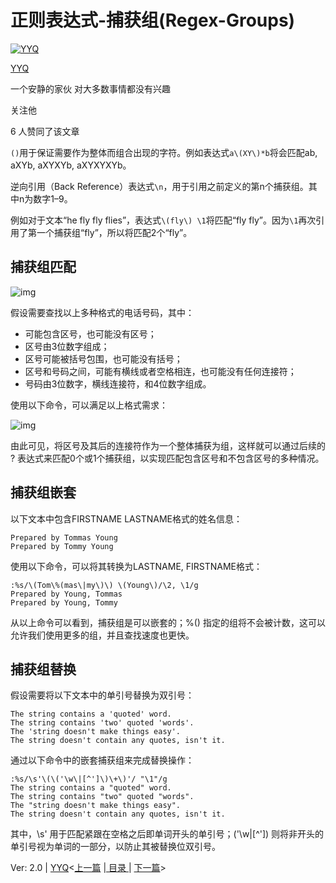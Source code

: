 # 正则表达式-捕获组(Regex-Groups)

[![YYQ](https://pica.zhimg.com/v2-c4432de041354a82800b86e53483c9c7_xs.jpg?source=172ae18b)](https://www.zhihu.com/people/anthony.yuan)

[YYQ](https://www.zhihu.com/people/anthony.yuan)

一个安静的家伙 对大多数事情都没有兴趣

关注他

6 人赞同了该文章

`()`用于保证需要作为整体而组合出现的字符。例如表达式`a\(XY\)*b`将会匹配ab, aXYb, aXYXYb, aXYXYXYb。

逆向引用（Back Reference）表达式`\n`，用于引用之前定义的第n个捕获组。其中n为数字1–9。

例如对于文本“he fly fly flies”，表达式`\(fly\) \1`将匹配“fly fly”。因为`\1`再次引用了第一个捕获组“fly”，所以将匹配2个“fly”。

## 捕获组匹配

![img](https://pic2.zhimg.com/80/v2-ac093c29ff9cec91690036f0bdfe1a71_720w.jpg)

假设需要查找以上多种格式的电话号码，其中：

- 可能包含区号，也可能没有区号；
- 区号由3位数字组成；
- 区号可能被括号包围，也可能没有括号；
- 区号和号码之间，可能有横线或者空格相连，也可能没有任何连接符；
- 号码由3位数字，横线连接符，和4位数字组成。

使用以下命令，可以满足以上格式需求：

![img](https://pic4.zhimg.com/80/v2-2a229df815be2abf67960287676264c7_720w.jpg)

由此可见，将区号及其后的连接符作为一个整体捕获为组，这样就可以通过后续的 \? 表达式来匹配0个或1个捕获组，以实现匹配包含区号和不包含区号的多种情况。

## 捕获组嵌套

以下文本中包含FIRSTNAME LASTNAME格式的姓名信息：

```text
Prepared by Tommas Young
Prepared by Tommy Young
```

使用以下命令，可以将其转换为LASTNAME, FIRSTNAME格式：

```vim
:%s/\(Tom\%(mas\|my\)\) \(Young\)/\2, \1/g
Prepared by Young, Tommas
Prepared by Young, Tommy
```

从以上命令可以看到，捕获组是可以嵌套的；\%(\) 指定的组将不会被计数，这可以允许我们使用更多的组，并且查找速度也更快。

## 捕获组替换

假设需要将以下文本中的单引号替换为双引号：

```text
The string contains a 'quoted' word.
The string contains 'two' quoted 'words'.
The 'string doesn't make things easy'.
The string doesn't contain any quotes, isn't it.
```

通过以下命令中的嵌套捕获组来完成替换操作：

```vim
:%s/\s'\(\('\w\|[^']\)\+\)'/ "\1"/g
The string contains a "quoted" word.
The string contains "two" quoted "words".
The "string doesn't make things easy".
The string doesn't contain any quotes, isn't it.
```

其中，\s' 用于匹配紧跟在空格之后即单词开头的单引号；\('\w\|[^']\) 则将非开头的单引号视为单词的一部分，以防止其被替换位双引号。

Ver: 2.0 | [YYQ](mailto:yyq123@gmail.com)<[上一篇](https://link.zhihu.com/?target=http%3A//yyq123.github.io/learn-vim/learn-vi-81-RegularExpressionBasic.html) |[ 目录 ](https://link.zhihu.com/?target=http%3A//yyq123.github.com/learn-vim/learn-vi-00-00-TOC.html)| [下一篇](https://link.zhihu.com/?target=http%3A//yyq123.github.io/learn-vim/learn-vim-Regex-Metacharacters.html)>